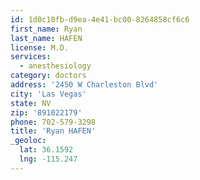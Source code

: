 ```yaml
---
id: 1d0c10fb-d9ea-4e41-bc00-8264858cf6c6
first_name: Ryan
last_name: HAFEN
license: M.D.
services:
  - anesthesiology
category: doctors
address: '2450 W Charleston Blvd'
city: 'Las Vegas'
state: NV
zip: '891022179'
phone: 702-579-3298
title: 'Ryan HAFEN'
_geoloc:
  lat: 36.1592
  lng: -115.247
---
```

